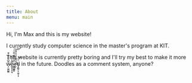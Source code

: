 ```yaml
---
title: About
menu: main
---
```

Hi, I'm Max and this is my website!

I currently study computer science in the master's program at KIT.

This website is currently pretty boring and I'll try my best to 
make it more w̴͉̤͖̰̺͇͌͆͐̑̎͋̆̌͘ē̴̪̬̟͓̯̫̖̎̾̓̏̚͝i̷͍̳̱̲̳̥͒̒͐̌̒̋͂̈͑͘͠r̵̛̪͎͒̑̅͐͗́͒̒͌̕͠͝d̴̡͈̻̯͕̤͚͕̝̣̈́̓͝ in the future. Doodles as a comment system, 
anyone?

